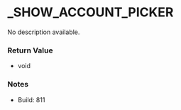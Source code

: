 # _SHOW_ACCOUNT_PICKER

No description available.

### Return Value
* void

### Notes
* Build: 811


